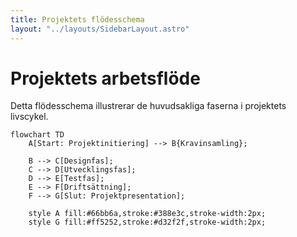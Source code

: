```yaml
---
title: Projektets flödesschema
layout: "../layouts/SidebarLayout.astro"
---
```


# Projektets arbetsflöde

Detta flödesschema illustrerar de huvudsakliga faserna i projektets livscykel.

```mermaid
flowchart TD
    A[Start: Projektinitiering] --> B{Kravinsamling};

    B --> C[Designfas];
    C --> D[Utvecklingsfas];
    D --> E[Testfas];
    E --> F[Driftsättning];
    F --> G[Slut: Projektpresentation];

    style A fill:#66bb6a,stroke:#388e3c,stroke-width:2px;
    style G fill:#ff5252,stroke:#d32f2f,stroke-width:2px;